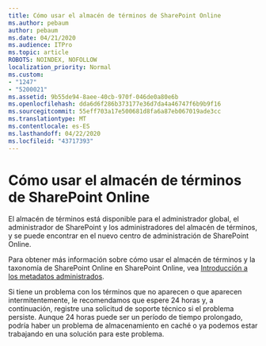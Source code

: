 ```yaml
---
title: Cómo usar el almacén de términos de SharePoint Online
ms.author: pebaum
author: pebaum
ms.date: 04/21/2020
ms.audience: ITPro
ms.topic: article
ROBOTS: NOINDEX, NOFOLLOW
localization_priority: Normal
ms.custom:
- "1247"
- "5200021"
ms.assetid: 9b55de94-8aee-40cb-970f-046de0a80e6b
ms.openlocfilehash: dda6d6f286b373177e36d7da4a46747f6b9b9f16
ms.sourcegitcommit: 55eff703a17e500681d8fa6a87eb067019ade3cc
ms.translationtype: MT
ms.contentlocale: es-ES
ms.lasthandoff: 04/22/2020
ms.locfileid: "43717393"
---
```

# <a name="how-to-use-the-sharepoint-online-term-store"></a>Cómo usar el almacén de términos de SharePoint Online

El almacén de términos está disponible para el administrador global, el administrador de SharePoint y los administradores del almacén de términos, y se puede encontrar en el nuevo centro de administración de SharePoint Online.
  
Para obtener más información sobre cómo usar el almacén de términos y la taxonomía de SharePoint Online en SharePoint Online, vea [Introducción a los metadatos administrados](https://go.microsoft.com/fwlink/?linkid=2044674&amp;clcid=0x409).
  
Si tiene un problema con los términos que no aparecen o que aparecen intermitentemente, le recomendamos que espere 24 horas y, a continuación, registre una solicitud de soporte técnico si el problema persiste. Aunque 24 horas puede ser un período de tiempo prolongado, podría haber un problema de almacenamiento en caché o ya podemos estar trabajando en una solución para este problema.
  